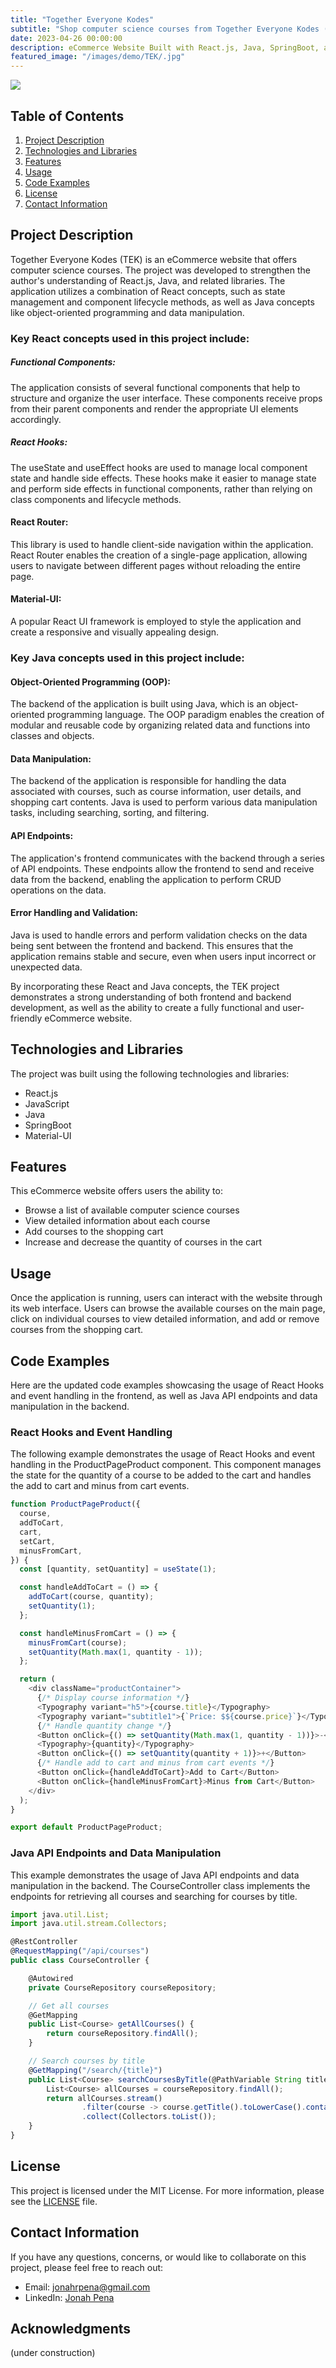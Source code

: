 ```yaml
---
title: "Together Everyone Kodes"
subtitle: "Shop computer science courses from Together Everyone Kodes (T-E-K)"
date: 2023-04-26 00:00:00
description: eCommerce Website Built with React.js, Java, SpringBoot, and MySQL
featured_image: "/images/demo/TEK/.jpg"
---
```


![](/images/demo/TEK/TEKfrontpageMockUp.jpg)

## Table of Contents

1. [Project Description](#project-description)
2. [Technologies and Libraries](#technologies-and-libraries)
3. [Features](#features)
4. [Usage](#usage)
5. [Code Examples](#code-examples)
6. [License](#license)
7. [Contact Information](#contact-information)

## Project Description

Together Everyone Kodes (TEK) is an eCommerce website that offers computer science courses. The project was developed to strengthen the author's understanding of React.js, Java, and related libraries. The application utilizes a combination of React concepts, such as state management and component lifecycle methods, as well as Java concepts like object-oriented programming and data manipulation.

### Key React concepts used in this project include:

##### Functional Components:

The application consists of several functional components that help to structure and organize the user interface. These components receive props from their parent components and render the appropriate UI elements accordingly.

##### React Hooks:

The useState and useEffect hooks are used to manage local component state and handle side effects. These hooks make it easier to manage state and perform side effects in functional components, rather than relying on class components and lifecycle methods.

#### React Router:

This library is used to handle client-side navigation within the application. React Router enables the creation of a single-page application, allowing users to navigate between different pages without reloading the entire page.

#### Material-UI:

A popular React UI framework is employed to style the application and create a responsive and visually appealing design.

### Key Java concepts used in this project include:

#### Object-Oriented Programming (OOP):

The backend of the application is built using Java, which is an object-oriented programming language. The OOP paradigm enables the creation of modular and reusable code by organizing related data and functions into classes and objects.

#### Data Manipulation:

The backend of the application is responsible for handling the data associated with courses, such as course information, user details, and shopping cart contents. Java is used to perform various data manipulation tasks, including searching, sorting, and filtering.

#### API Endpoints:

The application's frontend communicates with the backend through a series of API endpoints. These endpoints allow the frontend to send and receive data from the backend, enabling the application to perform CRUD operations on the data.

#### Error Handling and Validation:

Java is used to handle errors and perform validation checks on the data being sent between the frontend and backend. This ensures that the application remains stable and secure, even when users input incorrect or unexpected data.

By incorporating these React and Java concepts, the TEK project demonstrates a strong understanding of both frontend and backend development, as well as the ability to create a fully functional and user-friendly eCommerce website.

## Technologies and Libraries

The project was built using the following technologies and libraries:

- React.js
- JavaScript
- Java
- SpringBoot
- Material-UI

## Features

This eCommerce website offers users the ability to:

- Browse a list of available computer science courses
- View detailed information about each course
- Add courses to the shopping cart
- Increase and decrease the quantity of courses in the cart

## Usage

Once the application is running, users can interact with the website through its web interface. Users can browse the available courses on the main page, click on individual courses to view detailed information, and add or remove courses from the shopping cart.

## Code Examples

Here are the updated code examples showcasing the usage of React Hooks and event handling in the frontend, as well as Java API endpoints and data manipulation in the backend.

### React Hooks and Event Handling

The following example demonstrates the usage of React Hooks and event handling in the ProductPageProduct component. This component manages the state for the quantity of a course to be added to the cart and handles the add to cart and minus from cart events.

```javascript
function ProductPageProduct({
  course,
  addToCart,
  cart,
  setCart,
  minusFromCart,
}) {
  const [quantity, setQuantity] = useState(1);

  const handleAddToCart = () => {
    addToCart(course, quantity);
    setQuantity(1);
  };

  const handleMinusFromCart = () => {
    minusFromCart(course);
    setQuantity(Math.max(1, quantity - 1));
  };

  return (
    <div className="productContainer">
      {/* Display course information */}
      <Typography variant="h5">{course.title}</Typography>
      <Typography variant="subtitle1">{`Price: $${course.price}`}</Typography>
      {/* Handle quantity change */}
      <Button onClick={() => setQuantity(Math.max(1, quantity - 1))}>-</Button>
      <Typography>{quantity}</Typography>
      <Button onClick={() => setQuantity(quantity + 1)}>+</Button>
      {/* Handle add to cart and minus from cart events */}
      <Button onClick={handleAddToCart}>Add to Cart</Button>
      <Button onClick={handleMinusFromCart}>Minus from Cart</Button>
    </div>
  );
}

export default ProductPageProduct;
```

### Java API Endpoints and Data Manipulation

This example demonstrates the usage of Java API endpoints and data manipulation in the backend. The CourseController class implements the endpoints for retrieving all courses and searching for courses by title.

```javascript
import java.util.List;
import java.util.stream.Collectors;

@RestController
@RequestMapping("/api/courses")
public class CourseController {

    @Autowired
    private CourseRepository courseRepository;

    // Get all courses
    @GetMapping
    public List<Course> getAllCourses() {
        return courseRepository.findAll();
    }

    // Search courses by title
    @GetMapping("/search/{title}")
    public List<Course> searchCoursesByTitle(@PathVariable String title) {
        List<Course> allCourses = courseRepository.findAll();
        return allCourses.stream()
                .filter(course -> course.getTitle().toLowerCase().contains(title.toLowerCase()))
                .collect(Collectors.toList());
    }
}
```

## License

This project is licensed under the MIT License. For more information, please see the [LICENSE](LICENSE) file.

## Contact Information

If you have any questions, concerns, or would like to collaborate on this project, please feel free to reach out:

- Email: jonahrpena@gmail.com
- LinkedIn: [Jonah Pena](https://www.linkedin.com/in/jonahpena/)

## Acknowledgments

(under construction)
